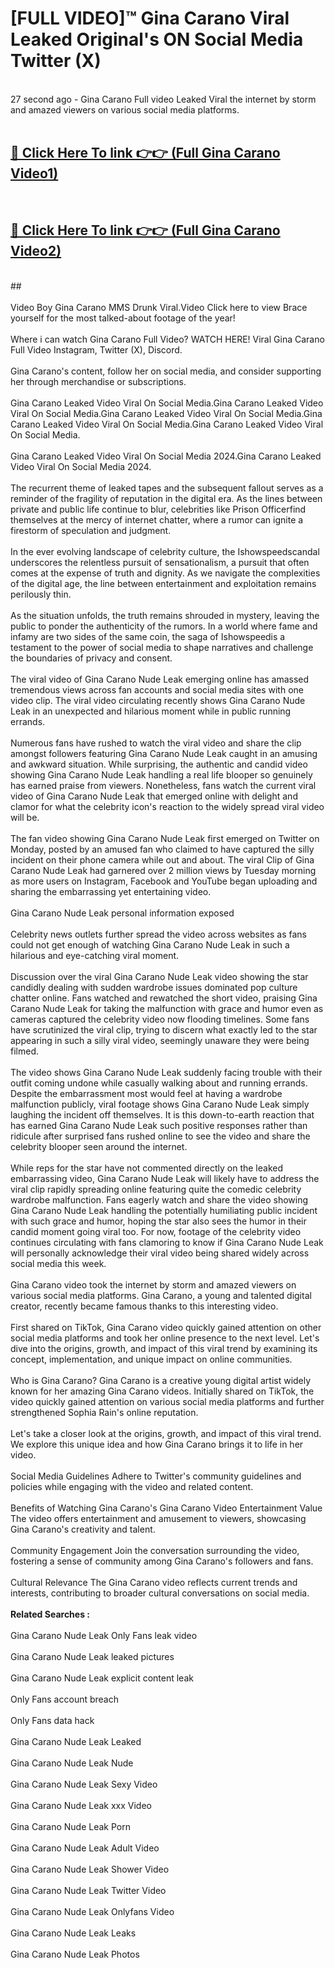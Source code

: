 # [FULL VIDEO]™ Gina Carano Viral Leaked Original's ON Social Media Twitter (X) <br>
<br>
27 second ago - Gina Carano Full video Leaked Viral the internet by storm and amazed viewers on various social media platforms.<br>

 <br>

##  <a href="https://play.123hd.live?title=Full Gina_Carano&ref=git">🔴 Click Here To link 👉👉 (Full Gina Carano Video1)</a><br>
  <br>

##  <a href="https://play.123hd.live?title=Full Gina_Carano&ref=git">🔴 Click Here To link 👉👉 (Full Gina Carano Video2)</a><br>
  <br>
  ##


  <br>

  <br>
Video Boy Gina Carano MMS Drunk Viral.Video Click here to view Brace yourself for the most talked-about footage of the year!
<br><br>
Where i can watch Gina Carano Full Video? WATCH HERE! Viral Gina Carano Full Video Instagram, Twitter (X), Discord.
<br><br>
Gina Carano's content, follow her on social media, and consider supporting her through merchandise or subscriptions.
<br><br>
Gina Carano Leaked Video Viral On Social Media.Gina Carano Leaked Video Viral On Social Media.Gina Carano Leaked Video Viral On Social Media.Gina Carano Leaked Video Viral On Social Media.Gina Carano Leaked Video Viral On Social Media.
<br><br>
Gina Carano Leaked Video Viral On Social Media 2024.Gina Carano Leaked Video Viral On Social Media 2024.
<br><br>
The recurrent theme of leaked tapes and the subsequent fallout serves as a reminder of the fragility of reputation in the digital era. As the lines between private and public life continue to blur, celebrities like Prison Officerfind themselves at the mercy of internet chatter, where a rumor can ignite a firestorm of speculation and judgment.
<br><br>
In the ever evolving landscape of celebrity culture, the Ishowspeedscandal underscores the relentless pursuit of sensationalism, a pursuit that often comes at the expense of truth and dignity. As we navigate the complexities of the digital age, the line between entertainment and exploitation remains perilously thin.
<br><br>
As the situation unfolds, the truth remains shrouded in mystery, leaving the public to ponder the authenticity of the rumors. In a world where fame and infamy are two sides of the same coin, the saga of Ishowspeedis a testament to the power of social media to shape narratives and challenge the boundaries of privacy and consent.
<br><br>
The viral video of Gina Carano Nude Leak emerging online has amassed tremendous views across fan accounts and social media sites with one video clip. The viral video circulating recently shows Gina Carano Nude Leak in an unexpected and hilarious moment while in public running errands.
<br><br>
Numerous fans have rushed to watch the viral video and share the clip amongst followers featuring Gina Carano Nude Leak caught in an amusing and awkward situation. While surprising, the authentic and candid video showing Gina Carano Nude Leak handling a real life blooper so genuinely has earned praise from viewers. Nonetheless, fans watch the current viral video of Gina Carano Nude Leak that emerged online with delight and clamor for what the celebrity icon's reaction to the widely spread viral video will be.
<br><br>
The fan video showing Gina Carano Nude Leak first emerged on Twitter on Monday, posted by an amused fan who claimed to have captured the silly incident on their phone camera while out and about. The viral Clip of Gina Carano Nude Leak had garnered over 2 million views by Tuesday morning as more users on Instagram, Facebook and YouTube began uploading and sharing the embarrassing yet entertaining video.
<br><br>
Gina Carano Nude Leak personal information exposed
<br><br>
Celebrity news outlets further spread the video across websites as fans could not get enough of watching Gina Carano Nude Leak in such a hilarious and eye-catching viral moment.
<br><br>
Discussion over the viral Gina Carano Nude Leak video showing the star candidly dealing with sudden wardrobe issues dominated pop culture chatter online. Fans watched and rewatched the short video, praising Gina Carano Nude Leak for taking the malfunction with grace and humor even as cameras captured the celebrity video now flooding timelines. Some fans have scrutinized the viral clip, trying to discern what exactly led to the star appearing in such a silly viral video, seemingly unaware they were being filmed.
<br><br>
The video shows Gina Carano Nude Leak suddenly facing trouble with their outfit coming undone while casually walking about and running errands. Despite the embarrassment most would feel at having a wardrobe malfunction publicly, viral footage shows Gina Carano Nude Leak simply laughing the incident off themselves. It is this down-to-earth reaction that has earned Gina Carano Nude Leak such positive responses rather than ridicule after surprised fans rushed online to see the video and share the celebrity blooper seen around the internet.
<br><br>
While reps for the star have not commented directly on the leaked embarrassing video, Gina Carano Nude Leak will likely have to address the viral clip rapidly spreading online featuring quite the comedic celebrity wardrobe malfunction. Fans eagerly watch and share the video showing Gina Carano Nude Leak handling the potentially humiliating public incident with such grace and humor, hoping the star also sees the humor in their candid moment going viral too. For now, footage of the celebrity video continues circulating with fans clamoring to know if Gina Carano Nude Leak will personally acknowledge their viral video being shared widely across social media this week.
<br><br>
Gina Carano video took the internet by storm and amazed viewers on various social media platforms. Gina Carano, a young and talented digital creator, recently became famous thanks to this interesting video.
<br><br>
First shared on TikTok, Gina Carano video quickly gained attention on other social media platforms and took her online presence to the next level. Let's dive into the origins, growth, and impact of this viral trend by examining its concept, implementation, and unique impact on online communities.
<br><br>
Who is Gina Carano? Gina Carano is a creative young digital artist widely known for her amazing Gina Carano videos. Initially shared on TikTok, the video quickly gained attention on various social media platforms and further strengthened Sophia Rain's online reputation.
<br><br>
Let's take a closer look at the origins, growth, and impact of this viral trend. We explore this unique idea and how Gina Carano brings it to life in her video.
<br><br>
Social Media Guidelines Adhere to Twitter's community guidelines and policies while engaging with the video and related content.
<br><br>
Benefits of Watching Gina Carano's Gina Carano Video Entertainment Value The video offers entertainment and amusement to viewers, showcasing Gina Carano's creativity and talent.
<br><br>
Community Engagement Join the conversation surrounding the video, fostering a sense of community among Gina Carano's followers and fans.
<br><br>
Cultural Relevance The Gina Carano video reflects current trends and interests, contributing to broader cultural conversations on social media.
<br><br>
<strong>Related Searches :</strong>
<br><br>
Gina Carano Nude Leak Only Fans leak video
<br><br>
Gina Carano Nude Leak leaked pictures
<br><br>
Gina Carano Nude Leak explicit content leak
<br><br>
Only Fans account breach
<br><br>
Only Fans data hack
<br><br>
Gina Carano Nude Leak Leaked
<br><br>
Gina Carano Nude Leak Nude
<br><br>
Gina Carano Nude Leak Sexy Video
<br><br>
Gina Carano Nude Leak xxx Video
<br><br>
Gina Carano Nude Leak Porn
<br><br>
Gina Carano Nude Leak Adult Video
<br><br>
Gina Carano Nude Leak Shower Video
<br><br>
Gina Carano Nude Leak Twitter Video
<br><br>
Gina Carano Nude Leak Onlyfans Video
<br><br>
Gina Carano Nude Leak Leaks
<br><br>
Gina Carano Nude Leak Photos